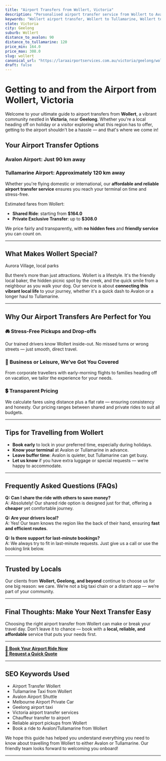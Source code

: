 ```yaml
---
title: "Airport Transfers from Wollert, Victoria"
description: "Personalised airport transfer service from Wollert to Avalon and Tullamarine airports. Enjoy a smooth, affordable ride with us!"
keywords: "Wollert airport transfer, Wollert to Tullamarine, Wollert to Avalon, airport taxi Wollert, private airport transfer Wollert, shared ride Wollert, Wollert transfers, airport shuttle Wollert, book Wollert airport taxi, affordable Wollert airport transfer, Wollert airport transfer service, airport transfer Geelong, airport transfer Melbourne, Melbourne airport taxi, airport transfers Victoria, Tullamarine airport shuttle, Avalon airport transfers, Melbourne private transfer, airport transport services Melbourne"
state: Victoria
city: Geelong
suburb: Wollert
distance_to_avalon: 90
distance_to_tullamarine: 120
price_min: 164.0
price_max: 308.0
slug: wollert
canonical_url: "https://laraairportservices.com.au/victoria/geelong/wollert/"
draft: false
---
```


# Getting to and from the Airport from Wollert, Victoria

Welcome to your ultimate guide to airport transfers from **Wollert**, a vibrant community nestled in **Victoria**, near **Geelong**. Whether you're a local heading off on holiday or a visitor exploring what this region has to offer, getting to the airport shouldn't be a hassle — and that's where we come in!

## Your Airport Transfer Options

### Avalon Airport: Just 90 km away  
### Tullamarine Airport: Approximately 120 km away

Whether you're flying domestic or international, our **affordable and reliable airport transfer service** ensures you reach your terminal on time and stress-free.

Estimated fares from Wollert:
- **Shared Ride**: starting from **$164.0**
- **Private Exclusive Transfer**: up to **$308.0**

We price fairly and transparently, with **no hidden fees** and **friendly service** you can count on.

---

## What Makes Wollert Special?

Aurora Village, local parks

But there’s more than just attractions. Wollert is a lifestyle. It's the friendly local baker, the hidden picnic spot by the creek, and the quick smile from a neighbour as you walk your dog. Our service is about **connecting this vibrant local life** to your journey, whether it's a quick dash to Avalon or a longer haul to Tullamarine.

---

## Why Our Airport Transfers Are Perfect for You

### 🚘 Stress-Free Pickups and Drop-offs
Our trained drivers know Wollert inside-out. No missed turns or wrong streets — just smooth, direct travel.

### 💼 Business or Leisure, We’ve Got You Covered
From corporate travellers with early-morning flights to families heading off on vacation, we tailor the experience for your needs.

### 💲 Transparent Pricing
We calculate fares using distance plus a flat rate — ensuring consistency and honesty. Our pricing ranges between shared and private rides to suit all budgets.

---

## Tips for Travelling from Wollert

- **Book early** to lock in your preferred time, especially during holidays.
- **Know your terminal** at Avalon or Tullamarine in advance.
- **Leave buffer time**: Avalon is quieter, but Tullamarine can get busy.
- **Let us know** if you have extra luggage or special requests — we’re happy to accommodate.

---

## Frequently Asked Questions (FAQs)

**Q: Can I share the ride with others to save money?**  
A: Absolutely! Our shared ride option is designed just for that, offering a **cheaper** yet comfortable journey.

**Q: Are your drivers local?**  
A: Yes! Our team knows the region like the back of their hand, ensuring **fast and efficient routes**.

**Q: Is there support for last-minute bookings?**  
A: We always try to fit in last-minute requests. Just give us a call or use the booking link below.

---

## Trusted by Locals

Our clients from **Wollert, Geelong, and beyond** continue to choose us for one big reason: we care. We’re not a big taxi chain or a distant app — we’re part of your community.

---

## Final Thoughts: Make Your Next Transfer Easy

Choosing the right airport transfer from Wollert can make or break your travel day. Don’t leave it to chance — book with a **local, reliable, and affordable** service that puts your needs first.

---

[📅 **Book Your Airport Ride Now**](https://laraairportservices.square.site/s/appointments)  
[📧 **Request a Quick Quote**](https://laraairportservices.square.site/contact-us)

---

## SEO Keywords Used
- Airport Transfer Wollert
- Tullamarine Taxi from Wollert
- Avalon Airport Shuttle
- Melbourne Airport Private Car
- Geelong airport taxi
- Victoria airport transfer services
- Chauffeur transfer to airport
- Reliable airport pickups from Wollert
- Book a ride to Avalon/Tullamarine from Wollert

We hope this guide has helped you understand everything you need to know about travelling from Wollert to either Avalon or Tullamarine. Our friendly team looks forward to welcoming you onboard!

---
